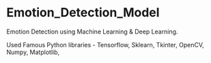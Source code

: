 # Emotion_Detection_Model
Emotion Detection using Machine Learning & Deep Learning.

Used Famous Python libraries - Tensorflow, Sklearn, Tkinter, OpenCV, Numpy, Matplotlib, 
